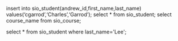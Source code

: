 insert into sio_student(andrew_id,first_name,last_name) values(‘cgarrod’,‘Charles’,‘Garrod’);
select * from sio_student;
select course_name from sio_course;

select * from sio_student where last_name='Lee';